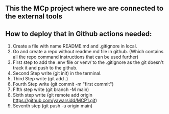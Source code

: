 ## This the MCp project where we are connected to the external tools

## How to deploy that in Github actions needed:

1. Create a file with name README.md and .gitignore in local.
2. Go and create a repo without readme.md file in github. (Which contains all the repo command instructions that can be used further)
3. First step to add the .env file or venv/ to the .gitignore as the git doesn't track it and push to the github.
4. Second Step write (git init) in the terminal.
5. Third Step write (git add .)
6. Fourth Step write (git commit -m "first commit")
7. Fifth step write (git branch -M main)
8. Sixth step write (git remote add origin https://github.com/yawarsidd/MCP1.git)
9. Seventh step (git push -u origin main)